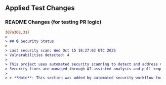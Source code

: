 ## Applied Test Changes

### README Changes (for testing PR logic)
```diff
307a308,317
> 
> ## 🔒 Security Status
> 
> Last security scan: Wed Oct 15 18:27:02 UTC 2025
> Vulnerabilities detected: 4
> 
> This project uses automated security scanning to detect and address vulnerabilities.
> Security fixes are managed through AI-assisted analysis and pull requests.
> 
> > **Note**: This section was added by automated security workflow for testing PR logic.
```
